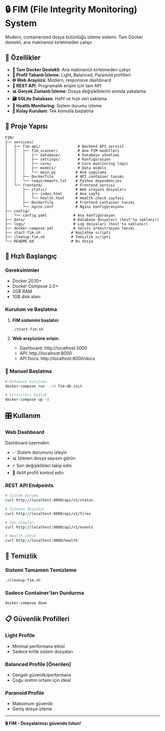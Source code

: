 # 🔒 FIM (File Integrity Monitoring) System

Modern, containerized dosya bütünlüğü izleme sistemi. Tam Docker destekli, ana makinenizi kirletmeden çalışır.

## 🌟 Özellikler

- **🐳 Tam Docker Destekli**: Ana makinenizi kirletmeden çalışır
- **🎯 Profil Tabanlı İzleme**: Light, Balanced, Paranoid profilleri
- **🌐 Web Arayüzü**: Modern, responsive dashboard
- **🔄 REST API**: Programatik erişim için tam API
- **📊 Gerçek Zamanlı İzleme**: Dosya değişikliklerini anında yakalama
- **🗃️ SQLite Database**: Hafif ve hızlı veri saklama
- **📱 Health Monitoring**: Sistem durumu izleme
- **🔧 Kolay Kurulum**: Tek komutla başlatma

## 📁 Proje Yapısı

```
FIM/
├── services/
│   ├── fim-api/                 # Backend API servisi
│   │   ├── fim_scanner/         # Ana FIM modülleri
│   │   │   ├── database/        # Database yönetimi
│   │   │   ├── settings/        # Konfigürasyon
│   │   │   ├── core/            # Core monitoring logic
│   │   │   ├── models/          # Data models
│   │   │   └── main.py         # Ana uygulama
│   │   ├── Dockerfile          # API container tanımı
│   │   └── requirements.txt    # Python dependencies
│   └── frontend/               # Frontend servisi
│       ├── static/             # Web arayüzü dosyaları
│       │   ├── index.html      # Ana sayfa
│       │   └── health.html     # Health check sayfası
│       ├── Dockerfile          # Frontend container tanımı
│       └── nginx.conf          # Nginx konfigürasyonu
├── config/
│   └── config.yaml            # Ana konfigürasyon
├── data/                      # Database dosyaları (host'ta saklanır)
├── logs/                      # Log dosyaları (host'ta saklanır)
├── docker-compose.yml         # Servis orkestrasyon tanımı
├── start-fim.sh              # Başlatma scripti
├── cleanup-fim.sh            # Temizlik scripti
└── README.md                 # Bu dosya
```

## 🚀 Hızlı Başlangıç

### Gereksinimler

- Docker 20.10+
- Docker Compose 2.0+
- 2GB RAM
- 1GB disk alanı

### Kurulum ve Başlatma

1. **FIM sistemini başlatın:**
   ```bash
   ./start-fim.sh
   ```

2. **Web arayüzüne erişin:**
   - Dashboard: http://localhost:3000
   - API: http://localhost:8000
   - API Docs: http://localhost:8000/docs

### 🔧 Manuel Başlatma

```bash
# Database kurulumu
docker-compose run --rm fim-db-init

# Servisleri başlat
docker-compose up -d
```

## 🎛️ Kullanım

### Web Dashboard

Dashboard üzerinden:
- ✅ Sistem durumunu izleyin
- 📊 İzlenen dosya sayısını görün
- ⚡ Son değişiklikleri takip edin
- 🎯 Aktif profili kontrol edin

### REST API Endpoints

```bash
# Sistem durumu
curl http://localhost:8000/api/v1/status

# İzlenen dosyalar
curl http://localhost:8000/api/v1/files

# Son olaylar
curl http://localhost:8000/api/v1/events

# Health check
curl http://localhost:8000/health
```

## 🧹 Temizlik

### Sistemi Tamamen Temizleme

```bash
./cleanup-fim.sh
```

### Sadece Container'ları Durdurma

```bash
docker-compose down
```

## 📋 Güvenlik Profilleri

### Light Profile
- Minimal performans etkisi
- Sadece kritik sistem dosyaları

### Balanced Profile (Önerilen)
- Dengeli güvenlik/performans
- Çoğu üretim ortamı için ideal

### Paranoid Profile
- Maksimum güvenlik
- Geniş dosya izleme

---

**🔒 FIM - Dosyalarınızı güvende tutun!**